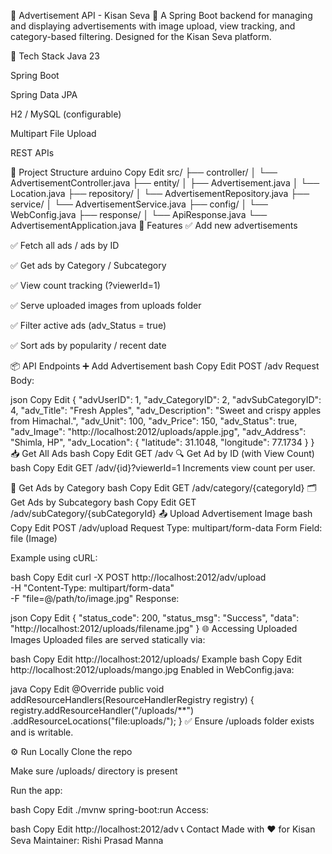 🧺 Advertisement API - Kisan Seva 🌾
A Spring Boot backend for managing and displaying advertisements with image upload, view tracking, and category-based filtering. Designed for the Kisan Seva platform.

🧰 Tech Stack
Java 23

Spring Boot

Spring Data JPA

H2 / MySQL (configurable)

Multipart File Upload

REST APIs

📂 Project Structure
arduino
Copy
Edit
src/
├── controller/
│   └── AdvertisementController.java
├── entity/
│   ├── Advertisement.java
│   └── Location.java
├── repository/
│   └── AdvertisementRepository.java
├── service/
│   └── AdvertisementService.java
├── config/
│   └── WebConfig.java
├── response/
│   └── ApiResponse.java
└── AdvertisementApplication.java
🔑 Features
✅ Add new advertisements

✅ Fetch all ads / ads by ID

✅ Get ads by Category / Subcategory

✅ View count tracking (?viewerId=1)

✅ Serve uploaded images from uploads folder

✅ Filter active ads (adv_Status = true)

✅ Sort ads by popularity / recent date

📦 API Endpoints
➕ Add Advertisement
bash
Copy
Edit
POST /adv
Request Body:

json
Copy
Edit
{
  "advUserID": 1,
  "adv_CategoryID": 2,
  "advSubCategoryID": 4,
  "adv_Title": "Fresh Apples",
  "adv_Description": "Sweet and crispy apples from Himachal.",
  "adv_Unit": 100,
  "adv_Price": 150,
  "adv_Status": true,
  "adv_Image": "http://localhost:2012/uploads/apple.jpg",
  "adv_Address": "Shimla, HP",
  "adv_Location": {
    "latitude": 31.1048,
    "longitude": 77.1734
  }
}
📥 Get All Ads
bash
Copy
Edit
GET /adv
🔍 Get Ad by ID (with View Count)
bash
Copy
Edit
GET /adv/{id}?viewerId=1
Increments view count per user.

🧾 Get Ads by Category
bash
Copy
Edit
GET /adv/category/{categoryId}
🗂️ Get Ads by Subcategory
bash
Copy
Edit
GET /adv/subCategory/{subCategoryId}
📤 Upload Advertisement Image
bash
Copy
Edit
POST /adv/upload
Request Type: multipart/form-data
Form Field: file (Image)

Example using cURL:

bash
Copy
Edit
curl -X POST http://localhost:2012/adv/upload \
  -H "Content-Type: multipart/form-data" \
  -F "file=@/path/to/image.jpg"
Response:

json
Copy
Edit
{
  "status_code": 200,
  "status_msg": "Success",
  "data": "http://localhost:2012/uploads/filename.jpg"
}
🌐 Accessing Uploaded Images
Uploaded files are served statically via:

bash
Copy
Edit
http://localhost:2012/uploads/<filename>
Example
bash
Copy
Edit
http://localhost:2012/uploads/mango.jpg
Enabled in WebConfig.java:

java
Copy
Edit
@Override
public void addResourceHandlers(ResourceHandlerRegistry registry) {
    registry.addResourceHandler("/uploads/**")
            .addResourceLocations("file:uploads/");
}
✅ Ensure /uploads folder exists and is writable.

⚙️ Run Locally
Clone the repo

Make sure /uploads/ directory is present

Run the app:

bash
Copy
Edit
./mvnw spring-boot:run
Access:

bash
Copy
Edit
http://localhost:2012/adv
📞 Contact
Made with ❤️ for Kisan Seva
Maintainer: Rishi Prasad Manna

